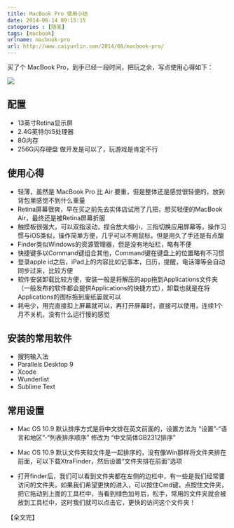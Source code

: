 ```yaml
---
title: MacBook Pro 使用小结  
date: 2014-06-14 09:15:15  
categories : [随笔]  
tags: [macbook]  
urlname: macbook-pro  
url: http://www.caiyunlin.com/2014/06/macbook-pro/
---
```


买了个 MacBook Pro，到手已经一段时间，把玩之余，写点使用心得如下：

![](https://images.caiyunlin.com/macbook-pro.jpg)

## 配置
* 13英寸Retina显示屏
* 2.4G英特尔i5处理器
* 8G内存
* 256G闪存硬盘
做开发是可以了，玩游戏是肯定不行

## 使用心得
- 轻薄，虽然是 MacBook Pro 比 Air 要重，但是整体还是感觉很轻便的，放到背包里感觉不到什么重量
- Retina屏幕很爽，早在买之前先去实体店试用了几把，想买轻便的MacBook Air，最终还是被Retina屏幕折服
- 触摸板很强大，可以双指滚动，捏合放大缩小，三指切换应用屏幕等，操作习惯与iOS类似，操作简单方便，几乎可以不用鼠标，但是用久了手还是有点酸
- Finder类似Windows的资源管理器，但是没有地址栏，略有不便
- 快捷键多以Command键组合其他，Command键在键盘上的位置略有不习惯
- 登录apple id之后，iPad上的内容比如记事本，日历，提醒，电话簿等会自动同步过来，比较方便
- 软件安装卸载比较方便，安装一般是将解压的app拖到Applications文件夹（一般发布的软件都会提供Applications的快捷方式），卸载也就是在将Applications的图标拖到废纸篓就可以
- 耗电少，用完直接扣上屏幕就可以，再打开屏幕时，直接可以使用，连续1个月不关机，没有什么运行慢的感觉

## 安装的常用软件
* 搜狗输入法
* Parallels Desktop 9 
* Xcode 
* Wunderlist
* Sublime Text

## 常用设置
* Mac OS 10.9 默认排序方式是将中文排在英文前面的，设置方法为 “设置”-“语言和地区”-“列表排序顺序” 修改为 “中文简体GB2312排序”

* Mac OS 10.9 默认文件夹和文件是一起排序的，没有像Win那样将文件夹排在前面，可以下载XtraFinder，然后设置“文件夹排在前面”选项

* 打开finder后，我们可以看到文件夹都在左侧的边栏中，有一些是我们经常要访问的文件夹，如果我们希望更快的进入，可以按住Cmd键，点按住文件夹，把它拖动到上面的工具栏中，当看到绿色加号后，松手，常用的文件夹就会被放到工具栏中，这时我们就可以点击它，更快的访问这个文件夹！

  

【全文完】